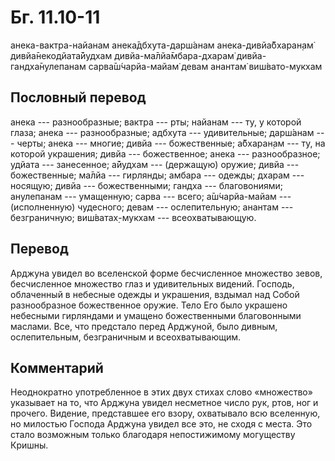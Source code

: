 # Бг. 11.10-11
анека-вактра-найанам
анека̄дбхута-дарш́анам
анека-дивйа̄бхаран̣ам̇
дивйа̄некодйата̄йудхам
дивйа-ма̄лйа̄мбара-дхарам̇
дивйа-гандха̄нулепанам
сарва̄ш́чарйа-майам̇ девам
анантам̇ виш́вато-мукхам
## Пословный перевод

анека --- разнообразные; вактра --- рты; найанам --- ту, у которой
глаза; анека --- разнообразные; адбхута --- удивительные; дарш́анам ---
черты; анека --- многие; дивйа --- божественные; а̄бхаран̣ам --- ту, на
которой украшения; дивйа --- божественное; анека --- разнообразное;
удйата --- занесенное; а̄йудхам --- (держащую) оружие; дивйа ---
божественные; ма̄лйа --- гирлянды; амбара --- одежды; дхарам --- носящую;
дивйа --- божественными; гандха --- благовониями; анулепанам ---
умащенную; сарва --- всего; а̄ш́чарйа-майам --- (исполненную) чудесного;
девам --- ослепительную; анантам --- безграничную; виш́ватах̣-мукхам ---
всеохватывающую.

## Перевод

Арджуна увидел во вселенской форме бесчисленное множество зевов,
бесчисленное множество глаз и удивительных видений. Господь, облаченный
в небесные одежды и украшения, вздымал над Собой разнообразное
божественное оружие. Тело Его было украшено небесными гирляндами и
умащено божественными благовонными маслами. Все, что предстало перед
Арджуной, было дивным, ослепительным, безграничным и всеохватывающим.

## Комментарий

Неоднократно употребленное в этих двух стихах слово «множество»
указывает на то, что Арджуна увидел несметное число рук, ртов, ног и
прочего. Видение, представшее его взору, охватывало всю вселенную, но
милостью Господа Арджуна увидел все это, не сходя с места. Это стало
возможным только благодаря непостижимому могуществу Кришны.
